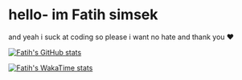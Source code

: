 # hello- im Fatih simsek 

and yeah i suck at coding so please i want no hate and thank you ❤️


[![Fatih's GitHub stats](https://github-readme-stats.vercel.app/api?username=Fatih5252)](https://github.com/anuraghazra/github-readme-stats)

[![Fatih's WakaTime stats](https://github-readme-stats.vercel.app/api/wakatime?username=Fatih5252)](https://github.com/anuraghazra/github-readme-stats)
